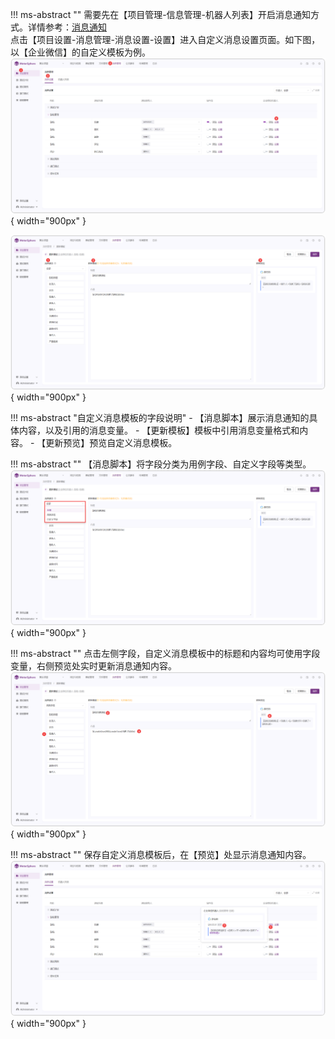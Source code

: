 

!!! ms-abstract ""
    需要先在【项目管理-信息管理-机器人列表】开启消息通知方式。详情参考：[消息通知](../../user_manual/project_management/message_management.md)<br>
    点击【项目设置-消息管理-消息设置-设置】进入自定义消息设置页面。如下图，以【企业微信】的自定义模板为例。
![!消息通知](../../img/X-Pack/message/消息通知.png){ width="900px" }

![!自定义消息通知](../../img/X-Pack/message/自定义消息通知.png){ width="900px" }

!!! ms-abstract "自定义消息模板的字段说明"
    - 【消息脚本】展示消息通知的具体内容，以及引用的消息变量。
    - 【更新模板】模板中引用消息变量格式和内容。
    - 【更新预览】预览自定义消息模板。

!!! ms-abstract ""
    【消息脚本】将字段分类为用例字段、自定义字段等类型。
![!消息脚本](../../img/X-Pack/message/消息脚本.png){ width="900px" }

!!! ms-abstract ""
    点击左侧字段，自定义消息模板中的标题和内容均可使用字段变量，右侧预览处实时更新消息通知内容。
![!自定义消息模板内容](../../img/X-Pack/message/自定义消息模板内容.png){ width="900px" }

!!! ms-abstract ""
    保存自定义消息模板后，在【预览】处显示消息通知内容。
![!预览内容](../../img/X-Pack/message/预览内容.png){ width="900px" }






